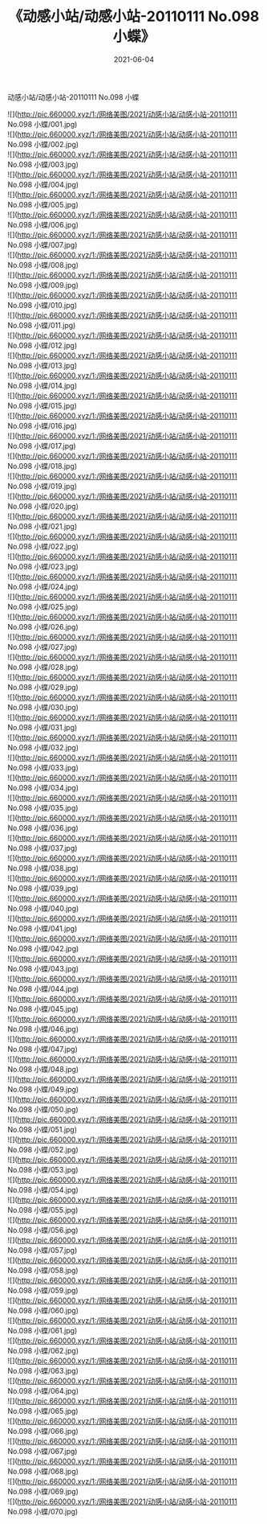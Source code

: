 ﻿---
layout: post
title:  《动感小站/动感小站-20110111 No.098 小蝶》
date:   2021-06-04
img: http://pic.660000.xyz/1:/网络美图/2021/动感小站/动感小站-20110111 No.098 小蝶/000.jpg
categories: [美女, 清纯, 唯美]
---

动感小站/动感小站-20110111 No.098 小蝶

 ![](http://pic.660000.xyz/1:/网络美图/2021/动感小站/动感小站-20110111 No.098 小蝶/001.jpg) <br>![](http://pic.660000.xyz/1:/网络美图/2021/动感小站/动感小站-20110111 No.098 小蝶/002.jpg) <br>![](http://pic.660000.xyz/1:/网络美图/2021/动感小站/动感小站-20110111 No.098 小蝶/003.jpg) <br>![](http://pic.660000.xyz/1:/网络美图/2021/动感小站/动感小站-20110111 No.098 小蝶/004.jpg) <br>![](http://pic.660000.xyz/1:/网络美图/2021/动感小站/动感小站-20110111 No.098 小蝶/005.jpg) <br>![](http://pic.660000.xyz/1:/网络美图/2021/动感小站/动感小站-20110111 No.098 小蝶/006.jpg) <br>![](http://pic.660000.xyz/1:/网络美图/2021/动感小站/动感小站-20110111 No.098 小蝶/007.jpg) <br>![](http://pic.660000.xyz/1:/网络美图/2021/动感小站/动感小站-20110111 No.098 小蝶/008.jpg) <br>![](http://pic.660000.xyz/1:/网络美图/2021/动感小站/动感小站-20110111 No.098 小蝶/009.jpg) <br>![](http://pic.660000.xyz/1:/网络美图/2021/动感小站/动感小站-20110111 No.098 小蝶/010.jpg) <br>![](http://pic.660000.xyz/1:/网络美图/2021/动感小站/动感小站-20110111 No.098 小蝶/011.jpg) <br>![](http://pic.660000.xyz/1:/网络美图/2021/动感小站/动感小站-20110111 No.098 小蝶/012.jpg) <br>![](http://pic.660000.xyz/1:/网络美图/2021/动感小站/动感小站-20110111 No.098 小蝶/013.jpg) <br>![](http://pic.660000.xyz/1:/网络美图/2021/动感小站/动感小站-20110111 No.098 小蝶/014.jpg) <br>![](http://pic.660000.xyz/1:/网络美图/2021/动感小站/动感小站-20110111 No.098 小蝶/015.jpg) <br>![](http://pic.660000.xyz/1:/网络美图/2021/动感小站/动感小站-20110111 No.098 小蝶/016.jpg) <br>![](http://pic.660000.xyz/1:/网络美图/2021/动感小站/动感小站-20110111 No.098 小蝶/017.jpg) <br>![](http://pic.660000.xyz/1:/网络美图/2021/动感小站/动感小站-20110111 No.098 小蝶/018.jpg) <br>![](http://pic.660000.xyz/1:/网络美图/2021/动感小站/动感小站-20110111 No.098 小蝶/019.jpg) <br>![](http://pic.660000.xyz/1:/网络美图/2021/动感小站/动感小站-20110111 No.098 小蝶/020.jpg) <br>![](http://pic.660000.xyz/1:/网络美图/2021/动感小站/动感小站-20110111 No.098 小蝶/021.jpg) <br>![](http://pic.660000.xyz/1:/网络美图/2021/动感小站/动感小站-20110111 No.098 小蝶/022.jpg) <br>![](http://pic.660000.xyz/1:/网络美图/2021/动感小站/动感小站-20110111 No.098 小蝶/023.jpg) <br>![](http://pic.660000.xyz/1:/网络美图/2021/动感小站/动感小站-20110111 No.098 小蝶/024.jpg) <br>![](http://pic.660000.xyz/1:/网络美图/2021/动感小站/动感小站-20110111 No.098 小蝶/025.jpg) <br>![](http://pic.660000.xyz/1:/网络美图/2021/动感小站/动感小站-20110111 No.098 小蝶/026.jpg) <br>![](http://pic.660000.xyz/1:/网络美图/2021/动感小站/动感小站-20110111 No.098 小蝶/027.jpg) <br>![](http://pic.660000.xyz/1:/网络美图/2021/动感小站/动感小站-20110111 No.098 小蝶/028.jpg) <br>![](http://pic.660000.xyz/1:/网络美图/2021/动感小站/动感小站-20110111 No.098 小蝶/029.jpg) <br>![](http://pic.660000.xyz/1:/网络美图/2021/动感小站/动感小站-20110111 No.098 小蝶/030.jpg) <br>![](http://pic.660000.xyz/1:/网络美图/2021/动感小站/动感小站-20110111 No.098 小蝶/031.jpg) <br>![](http://pic.660000.xyz/1:/网络美图/2021/动感小站/动感小站-20110111 No.098 小蝶/032.jpg) <br>![](http://pic.660000.xyz/1:/网络美图/2021/动感小站/动感小站-20110111 No.098 小蝶/033.jpg) <br>![](http://pic.660000.xyz/1:/网络美图/2021/动感小站/动感小站-20110111 No.098 小蝶/034.jpg) <br>![](http://pic.660000.xyz/1:/网络美图/2021/动感小站/动感小站-20110111 No.098 小蝶/035.jpg) <br>![](http://pic.660000.xyz/1:/网络美图/2021/动感小站/动感小站-20110111 No.098 小蝶/036.jpg) <br>![](http://pic.660000.xyz/1:/网络美图/2021/动感小站/动感小站-20110111 No.098 小蝶/037.jpg) <br>![](http://pic.660000.xyz/1:/网络美图/2021/动感小站/动感小站-20110111 No.098 小蝶/038.jpg) <br>![](http://pic.660000.xyz/1:/网络美图/2021/动感小站/动感小站-20110111 No.098 小蝶/039.jpg) <br>![](http://pic.660000.xyz/1:/网络美图/2021/动感小站/动感小站-20110111 No.098 小蝶/040.jpg) <br>![](http://pic.660000.xyz/1:/网络美图/2021/动感小站/动感小站-20110111 No.098 小蝶/041.jpg) <br>![](http://pic.660000.xyz/1:/网络美图/2021/动感小站/动感小站-20110111 No.098 小蝶/042.jpg) <br>![](http://pic.660000.xyz/1:/网络美图/2021/动感小站/动感小站-20110111 No.098 小蝶/043.jpg) <br>![](http://pic.660000.xyz/1:/网络美图/2021/动感小站/动感小站-20110111 No.098 小蝶/044.jpg) <br>![](http://pic.660000.xyz/1:/网络美图/2021/动感小站/动感小站-20110111 No.098 小蝶/045.jpg) <br>![](http://pic.660000.xyz/1:/网络美图/2021/动感小站/动感小站-20110111 No.098 小蝶/046.jpg) <br>![](http://pic.660000.xyz/1:/网络美图/2021/动感小站/动感小站-20110111 No.098 小蝶/047.jpg) <br>![](http://pic.660000.xyz/1:/网络美图/2021/动感小站/动感小站-20110111 No.098 小蝶/048.jpg) <br>![](http://pic.660000.xyz/1:/网络美图/2021/动感小站/动感小站-20110111 No.098 小蝶/049.jpg) <br>![](http://pic.660000.xyz/1:/网络美图/2021/动感小站/动感小站-20110111 No.098 小蝶/050.jpg) <br>![](http://pic.660000.xyz/1:/网络美图/2021/动感小站/动感小站-20110111 No.098 小蝶/051.jpg) <br>![](http://pic.660000.xyz/1:/网络美图/2021/动感小站/动感小站-20110111 No.098 小蝶/052.jpg) <br>![](http://pic.660000.xyz/1:/网络美图/2021/动感小站/动感小站-20110111 No.098 小蝶/053.jpg) <br>![](http://pic.660000.xyz/1:/网络美图/2021/动感小站/动感小站-20110111 No.098 小蝶/054.jpg) <br>![](http://pic.660000.xyz/1:/网络美图/2021/动感小站/动感小站-20110111 No.098 小蝶/055.jpg) <br>![](http://pic.660000.xyz/1:/网络美图/2021/动感小站/动感小站-20110111 No.098 小蝶/056.jpg) <br>![](http://pic.660000.xyz/1:/网络美图/2021/动感小站/动感小站-20110111 No.098 小蝶/057.jpg) <br>![](http://pic.660000.xyz/1:/网络美图/2021/动感小站/动感小站-20110111 No.098 小蝶/058.jpg) <br>![](http://pic.660000.xyz/1:/网络美图/2021/动感小站/动感小站-20110111 No.098 小蝶/059.jpg) <br>![](http://pic.660000.xyz/1:/网络美图/2021/动感小站/动感小站-20110111 No.098 小蝶/060.jpg) <br>![](http://pic.660000.xyz/1:/网络美图/2021/动感小站/动感小站-20110111 No.098 小蝶/061.jpg) <br>![](http://pic.660000.xyz/1:/网络美图/2021/动感小站/动感小站-20110111 No.098 小蝶/062.jpg) <br>![](http://pic.660000.xyz/1:/网络美图/2021/动感小站/动感小站-20110111 No.098 小蝶/063.jpg) <br>![](http://pic.660000.xyz/1:/网络美图/2021/动感小站/动感小站-20110111 No.098 小蝶/064.jpg) <br>![](http://pic.660000.xyz/1:/网络美图/2021/动感小站/动感小站-20110111 No.098 小蝶/065.jpg) <br>![](http://pic.660000.xyz/1:/网络美图/2021/动感小站/动感小站-20110111 No.098 小蝶/066.jpg) <br>![](http://pic.660000.xyz/1:/网络美图/2021/动感小站/动感小站-20110111 No.098 小蝶/067.jpg) <br>![](http://pic.660000.xyz/1:/网络美图/2021/动感小站/动感小站-20110111 No.098 小蝶/068.jpg) <br>![](http://pic.660000.xyz/1:/网络美图/2021/动感小站/动感小站-20110111 No.098 小蝶/069.jpg) <br>![](http://pic.660000.xyz/1:/网络美图/2021/动感小站/动感小站-20110111 No.098 小蝶/070.jpg) <br>